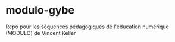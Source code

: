 # modulo-gybe
Repo pour les séquences pédagogiques de l'éducation numérique (MODULO) de Vincent Keller
